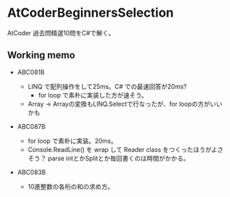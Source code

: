 ﻿# AtCoderBeginnersSelection

AtCoder 過去問精選10問をC#で解く。

## Working memo

- ABC081B
  - LINQ で配列操作をして25ms。C# での最速回答が20ms?
    - for loop で素朴に実装した方が速そう。
  - Array<string> -> Array<int>の変換もLINQ.Selectで行なったが、for loopの方がいいかも

- ABC087B
  - for loop で素朴に実装。20ms。
  - Console.ReadLine() を wrap して Reader class をつくったほうがよさそう？ parse intとかSplitとか毎回書くのは時間がかかる。

- ABC083B
  - 10進整数の各桁の和の求め方。
